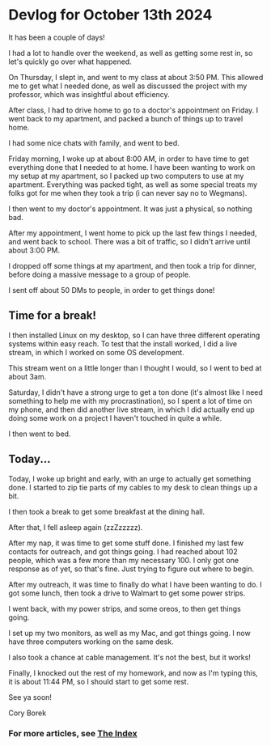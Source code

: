 # Devlog for October 13th 2024

It has been a couple of days!

I had a lot to handle over the weekend, as well as getting some rest in, so let's quickly go over what happened.

On Thursday, I slept in, and went to my class at about 3:50 PM. This allowed me to get what I needed done, as well as discussed the project with my professor, which was insightful about efficiency.

After class, I had to drive home to go to a doctor's appointment on Friday. I went back to my apartment, and packed a bunch of things up to travel home.

I had some nice chats with family, and went to bed.

Friday morning, I woke up at about 8:00 AM, in order to have time to get everything done that I needed to at home. I have been wanting to work on my setup at my apartment, so I packed up two computers to use at my apartment. Everything was packed tight, as well as some special treats my folks got for me when they took a trip (i can never say no to Wegmans).

I then went to my doctor's appointment. It was just a physical, so nothing bad.

After my appointment, I went home to pick up the last few things I needed, and went back to school. There was a bit of traffic, so I didn't arrive until about 3:00 PM.

I dropped off some things at my apartment, and then took a trip for dinner, before doing a massive message to a group of people.

I sent off about 50 DMs to people, in order to get things done!

## Time for a break!
I then installed Linux on my desktop, so I can have three different operating systems within easy reach. To test that the install worked, I did a live stream, in which I worked on some OS development.

This stream went on a little longer than I thought I would, so I went to bed at about 3am.

Saturday, I didn't have a strong urge to get a ton done (it's almost like I need something to help me with my procrastination), so I spent a lot of time on my phone, and then did another live stream, in which I did actually end up doing some work on a project I haven't touched in quite a while.

I then went to bed.

## Today...
Today, I woke up bright and early, with an urge to actually get something done. I started to zip tie parts of my cables to my desk to clean things up a bit.

I then took a break to get some breakfast at the dining hall.

After that, I fell asleep again (zzZzzzzz).

After my nap, it was time to get some stuff done. I finished my last few contacts for outreach, and got things going. I had reached about 102 people, which was a few more than my necessary 100. I only got one response as of yet, so that's fine. Just trying to figure out where to begin.

After my outreach, it was time to finally do what I have been wanting to do. I got some lunch, then took a drive to Walmart to get some power strips.

I went back, with my power strips, and some oreos, to then get things going.

I set up my two monitors, as well as my Mac, and got things going. I now have three computers working on the same desk.

I also took a chance at cable management. It's not the best, but it works!

Finally, I knocked out the rest of my homework, and now as I'm typing this, it is about 11:44 PM, so I should start to get some rest.

See ya soon!

Cory Borek

### For more articles, see [The Index](https://coryborek.github.io/projects/project-stardust/devlogs/)